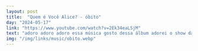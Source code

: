 ```yaml
---
layout: post
title:  "Quem é Você Alice? - óbito"
day: "2024-05-17"
link: "https://www.youtube.com/watch?v=2Ek34eaLSjM"
text: "adoro adoro adoro essa música gosto dessa álbum adorei o show da banda"
img: "/img/links/music/obito.webp"
---
```

